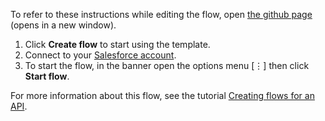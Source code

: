 To refer to these instructions while editing the flow, open [the github page](https://github.com/ot4i/app-connect-templates/blob/master/resources/markdown/API%20to%20create%20contact%20in%20Salesforce_instructions.md) (opens in a new window).

1. Click **Create flow** to start using the template.
1. Connect to your [Salesforce account](https://developer.ibm.com/integration/docs/app-connect/how-to-guides-for-apps/use-ibm-app-connect-salesforce/).
1. To start the flow, in the banner open the options menu [&#8942;] then click **Start flow**.

For more information about this flow, see the tutorial [Creating flows for an API](https://developer.ibm.com/integration/docs/app-connect/tutorials-for-ibm-app-connect/creating-flows-api/).
